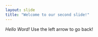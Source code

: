 ```yaml
---
layout: slide
title: "Welcome to our second slide!"
---
```

*Hello Word!*
Use the left arrow to go back!
